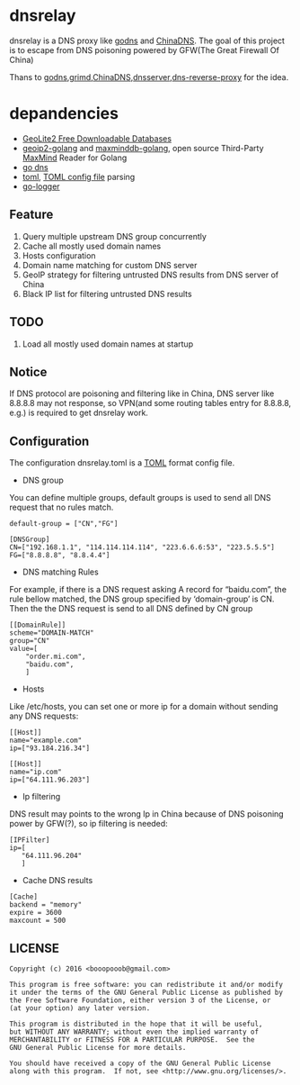 # dnsrelay

dnsrelay is a DNS proxy like [godns](https://github.com/kenshinx/godns) and [ChinaDNS](https://github.com/shadowsocks/ChinaDNS). The goal of this project is to escape from DNS poisoning powered by GFW(The Great Firewall   Of China)

Thans to [godns](https://github.com/kenshinx/godns),[grimd](https://github.com/looterz/grimd),[ChinaDNS](https://github.com/shadowsocks/ChinaDNS),[dnsserver](https://github.com/docker/dnsserver),[dns-reverse-proxy](https://github.com/StalkR/dns-reverse-proxy) for the idea.

# depandencies

* [GeoLite2 Free Downloadable Databases](http://dev.maxmind.com/geoip/geoip2/geolite2/)
* [geoip2-golang](https://github.com/oschwald/geoip2-golang) and [maxminddb-golang](https://github.com/oschwald/maxminddb-golang), open source Third-Party [MaxMind](http://maxmind.github.io/MaxMind-DB/) Reader for Golang
* [go dns](https://github.com/miekg/dns)
* [toml](https://github.com/naoina/toml), [TOML config file](https://github.com/toml-lang/toml/blob/master/versions/en/toml-v0.4.0.md) parsing 
* [go-logger](https://github.com/apsdehal/go-logger)

## Feature
1. Query multiple upstream DNS group concurrently
2. Cache all mostly used domain names
3. Hosts configuration
4. Domain name matching for custom DNS server
5. GeoIP strategy for filtering untrusted DNS results from DNS server of China 
6. Black IP list for filtering untrusted DNS results

## TODO
1. Load all mostly used domain names at startup

## Notice
If DNS protocol are poisoning and filtering like in  China, DNS server like 8.8.8.8 may not response, so VPN(and some routing tables entry for 8.8.8.8, e.g.) is required to get dnsrelay work.

## Configuration

The configuration dnsrelay.toml is a [TOML](https://github.com/mojombo/toml) format config file.

* DNS group

You can define multiple groups, default groups is used to send all DNS request that no rules match.

```
default-group = ["CN","FG"]

[DNSGroup]
CN=["192.168.1.1", "114.114.114.114", "223.6.6.6:53", "223.5.5.5"]
FG=["8.8.8.8", "8.8.4.4"]
```

* DNS matching Rules

For example, if there is a DNS request asking A record for “baidu.com”, the rule bellow matched, the DNS group specified by ‘domain-group’ is CN. Then the the DNS request is send to all DNS defined by CN group

```
[[DomainRule]]
scheme="DOMAIN-MATCH"
group="CN"
value=[
    "order.mi.com",
    "baidu.com",
    ]
```

 * Hosts

Like /etc/hosts, you can set one or more ip for a domain without sending any DNS requests:

```
[[Host]]
name="example.com"
ip=["93.184.216.34"]

[[Host]]
name="ip.com"
ip=["64.111.96.203"]
```

* Ip filtering

DNS result may points to the wrong Ip in China because of DNS poisoning power by GFW(?), so ip filtering is needed:

```
[IPFilter]
ip=[
   "64.111.96.204"
   ]
```

* Cache DNS results

```
[Cache]
backend = "memory"
expire = 3600 
maxcount = 500
```


## LICENSE

```
Copyright (c) 2016 <booopooob@gmail.com>

This program is free software: you can redistribute it and/or modify    
it under the terms of the GNU General Public License as published by    
the Free Software Foundation, either version 3 of the License, or    
(at your option) any later version.    

This program is distributed in the hope that it will be useful,    
but WITHOUT ANY WARRANTY; without even the implied warranty of    
MERCHANTABILITY or FITNESS FOR A PARTICULAR PURPOSE.  See the    
GNU General Public License for more details.    

You should have received a copy of the GNU General Public License    
along with this program.  If not, see <http://www.gnu.org/licenses/>.
```
